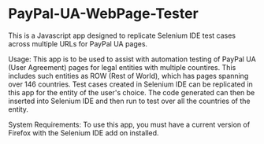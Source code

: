 PayPal-UA-WebPage-Tester
========================

This is a Javascript app designed to replicate Selenium IDE test cases across multiple URLs for PayPal UA pages.

Usage:
This app is to be used to assist with automation testing of PayPal UA (User Agreement) pages for legal entities with multiple countires. This includes such entities as ROW (Rest of World), which has pages spanning over 146 countries. Test cases created in Selenium IDE can be replicated in this app for the entity of the user's choice. The code generated can then be inserted into Selenium IDE and then run to test over all the countries of the entity.

System Requirements:
To use this app, you must have a current version of Firefox with the Selenium IDE add on installed.

